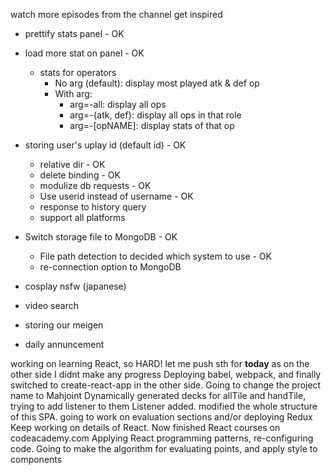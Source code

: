 watch more episodes from the channel
get inspired

* prettify stats panel - OK
* load more stat on panel - OK
	- stats for operators
		* No arg (default): display most played atk & def op
		* With arg:
			- arg=-all: display all ops
			- arg=-{atk, def}: display all ops in that role
			- arg=-[opNAME]: display stats of that op
* storing user's uplay id (default id) - OK
	- relative dir - OK
	- delete binding - OK
	- modulize db requests - OK
	- Use userid instead of username - OK
	- response to history query
	- support all platforms
* Switch storage file to MongoDB - OK
	- File path detection to decided which system to use - OK
	- re-connection option to MongoDB

* cosplay nsfw (japanese)
* video search

* storing our meigen
* daily annuncement

working on learning React, so HARD! let me push sth for __today__ as on the other side I didnt make any progress
Deploying babel, webpack, and finally switched to create-react-app in the other side.
Going to change the project name to Mahjoint
Dynamically generated decks for allTile and handTile, trying to add listener to them
Listener added. modified the whole structure of this SPA. going to work on evaluation sections and/or deploying Redux
Keep working on details of React. Now finished React courses on codeacademy.com
Applying React programming patterns, re-configuring code.
Going to make the algorithm for evaluating points, and apply style to components
